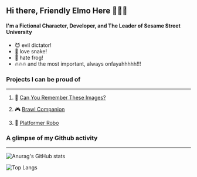 ## Hi there, Friendly Elmo Here 👋👋👋
#### I'm a Fictional Character, Developer, and The Leader of Sesame Street University
- 😈 evil dictator!
- 🐍 love snake!
- 🐸 hate frog!
- 🔥🔥🔥 and the most important, always onfayahhhhh!!!

### Projects I can be proud of
---
1. 🧠 [Can You Remember These Images?](https://github.com/ketikketik/canyouremembertheseimages)

2. 🎮 [Brawl Companion](https://github.com/ketikketik/brawl_companion)

3. 🤖 [Platformer Robo](https://github.com/ketikketik/platformer-robo)

### A glimpse of my Github activity
---

![Anurag's GitHub stats](https://github-readme-stats.vercel.app/api?username=ketikketik&count_private=true&show_icons=true&theme=tokyonight&include_all_commits=true)

![Top Langs](https://github-readme-stats.vercel.app/api/top-langs/?username=ketikketik&layout=compact&theme=tokyonight)